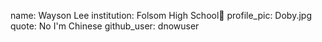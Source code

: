 name: Wayson Lee
institution: Folsom High School🚩
profile_pic: Doby.jpg
quote: No I'm Chinese 
github_user: dnowuser
